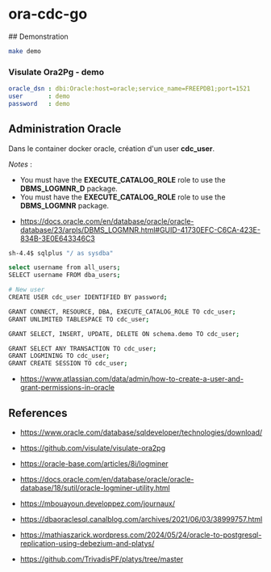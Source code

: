 # ora-cdc-go


## Demonstration

```bash
make demo
```

### Visulate Ora2Pg - demo

```yaml
oracle_dsn : dbi:Oracle:host=oracle;service_name=FREEPDB1;port=1521
user       : demo
password   : demo
```

## Administration Oracle

Dans le container docker oracle, création d'un user **cdc_user**.

*Notes* : 

 - You must have the **EXECUTE_CATALOG_ROLE** role to use the **DBMS_LOGMNR_D** package.
 - You must have the **EXECUTE_CATALOG_ROLE** role to use the **DBMS_LOGMNR** package.
 
* https://docs.oracle.com/en/database/oracle/oracle-database/23/arpls/DBMS_LOGMNR.html#GUID-41730EFC-C6CA-423E-834B-3E0E643346C3

```bash
sh-4.4$ sqlplus "/ as sysdba"

select username from all_users;
SELECT username FROM dba_users;

# New user
CREATE USER cdc_user IDENTIFIED BY password;

GRANT CONNECT, RESOURCE, DBA, EXECUTE_CATALOG_ROLE TO cdc_user;
GRANT UNLIMITED TABLESPACE TO cdc_user;

GRANT SELECT, INSERT, UPDATE, DELETE ON schema.demo TO cdc_user;

GRANT SELECT ANY TRANSACTION TO cdc_user;
GRANT LOGMINING TO cdc_user;
GRANT CREATE SESSION TO cdc_user;

```

* https://www.atlassian.com/data/admin/how-to-create-a-user-and-grant-permissions-in-oracle


## References

* https://www.oracle.com/database/sqldeveloper/technologies/download/
* https://github.com/visulate/visulate-ora2pg
* https://oracle-base.com/articles/8i/logminer
* https://docs.oracle.com/en/database/oracle/oracle-database/18/sutil/oracle-logminer-utility.html
* https://mbouayoun.developpez.com/journaux/


* https://dbaoraclesql.canalblog.com/archives/2021/06/03/38999757.html


* https://mathiaszarick.wordpress.com/2024/05/24/oracle-to-postgresql-replication-using-debezium-and-platys/
* https://github.com/TrivadisPF/platys/tree/master